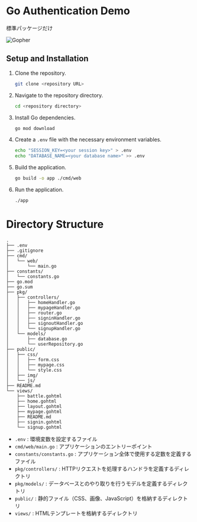 # Go Authentication Demo

標準パッケージだけ

![Gopher](https://www.clipartmax.com/png/middle/276-2767748_golang-gopher-jpg.png "Gopher")

## Setup and Installation

1. Clone the repository.

    ```sh
    git clone <repository URL>
    ```

2. Navigate to the repository directory.

    ```sh
    cd <repository directory>
    ```

3. Install Go dependencies.

    ```sh
    go mod download
    ```

4. Create a `.env` file with the necessary environment variables.

    ```sh
    echo "SESSION_KEY=<your session key>" > .env
    echo "DATABASE_NAME=<your database name>" >> .env
    ```

5. Build the application.

    ```sh
    go build -o app ./cmd/web
    ```

6. Run the application.

    ```sh
    ./app
    ```
# Directory Structure

    .
    ├── .env
    ├── .gitignore
    ├── cmd/
    │   └── web/
    │       └── main.go
    ├── constants/
    │   └── constants.go
    ├── go.mod
    ├── go.sum
    ├── pkg/
    │   ├── controllers/
    │   │   ├── homeHandler.go
    │   │   ├── mypageHandler.go
    │   │   ├── router.go
    │   │   ├── signinHandler.go
    │   │   ├── signoutHandler.go
    │   │   └── signupHandler.go
    │   └── models/
    │       ├── database.go
    │       └── userRepository.go
    ├── public/
    │   ├── css/
    │   │   ├── form.css
    │   │   ├── mypage.css
    │   │   └── style.css
    │   ├── img/
    │   └── js/
    ├── README.md
    └── views/
        ├── battle.gohtml
        ├── home.gohtml
        ├── layout.gohtml
        ├── mypage.gohtml
        ├── README.md
        ├── signin.gohtml
        └── signup.gohtml

- `.env` : 環境変数を設定するファイル
- `cmd/web/main.go` : アプリケーションのエントリーポイント
- `constants/constants.go` : アプリケーション全体で使用する定数を定義するファイル
- `pkg/controllers/` : HTTPリクエストを処理するハンドラを定義するディレクトリ
- `pkg/models/` : データベースとのやり取りを行うモデルを定義するディレクトリ
- `public/` : 静的ファイル（CSS、画像、JavaScript）を格納するディレクトリ
- `views/` : HTMLテンプレートを格納するディレクトリ
